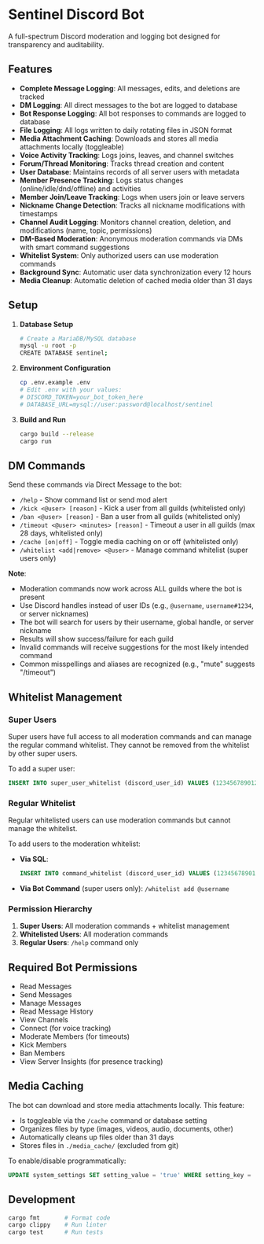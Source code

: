# Sentinel Discord Bot

A full-spectrum Discord moderation and logging bot designed for transparency and auditability.

## Features

- **Complete Message Logging**: All messages, edits, and deletions are tracked
- **DM Logging**: All direct messages to the bot are logged to database
- **Bot Response Logging**: All bot responses to commands are logged to database
- **File Logging**: All logs written to daily rotating files in JSON format
- **Media Attachment Caching**: Downloads and stores all media attachments locally (toggleable)
- **Voice Activity Tracking**: Logs joins, leaves, and channel switches
- **Forum/Thread Monitoring**: Tracks thread creation and content
- **User Database**: Maintains records of all server users with metadata
- **Member Presence Tracking**: Logs status changes (online/idle/dnd/offline) and activities
- **Member Join/Leave Tracking**: Logs when users join or leave servers
- **Nickname Change Detection**: Tracks all nickname modifications with timestamps
- **Channel Audit Logging**: Monitors channel creation, deletion, and modifications (name, topic, permissions)
- **DM-Based Moderation**: Anonymous moderation commands via DMs with smart command suggestions
- **Whitelist System**: Only authorized users can use moderation commands
- **Background Sync**: Automatic user data synchronization every 12 hours
- **Media Cleanup**: Automatic deletion of cached media older than 31 days

## Setup

1. **Database Setup**
   ```bash
   # Create a MariaDB/MySQL database
   mysql -u root -p
   CREATE DATABASE sentinel;
   ```

2. **Environment Configuration**
   ```bash
   cp .env.example .env
   # Edit .env with your values:
   # DISCORD_TOKEN=your_bot_token_here
   # DATABASE_URL=mysql://user:password@localhost/sentinel
   ```

3. **Build and Run**
   ```bash
   cargo build --release
   cargo run
   ```

## DM Commands

Send these commands via Direct Message to the bot:

- `/help` - Show command list or send mod alert
- `/kick <@user> [reason]` - Kick a user from all guilds (whitelisted only)
- `/ban <@user> [reason]` - Ban a user from all guilds (whitelisted only)
- `/timeout <@user> <minutes> [reason]` - Timeout a user in all guilds (max 28 days, whitelisted only)
- `/cache [on|off]` - Toggle media caching on or off (whitelisted only)
- `/whitelist <add|remove> <@user>` - Manage command whitelist (super users only)

**Note**: 
- Moderation commands now work across ALL guilds where the bot is present
- Use Discord handles instead of user IDs (e.g., `@username`, `username#1234`, or server nicknames)
- The bot will search for users by their username, global handle, or server nickname
- Results will show success/failure for each guild
- Invalid commands will receive suggestions for the most likely intended command
- Common misspellings and aliases are recognized (e.g., "mute" suggests "/timeout")

## Whitelist Management

### Super Users
Super users have full access to all moderation commands and can manage the regular command whitelist. They cannot be removed from the whitelist by other super users.

To add a super user:
```sql
INSERT INTO super_user_whitelist (discord_user_id) VALUES (123456789012345678);
```

### Regular Whitelist
Regular whitelisted users can use moderation commands but cannot manage the whitelist.

To add users to the moderation whitelist:
- **Via SQL**: 
  ```sql
  INSERT INTO command_whitelist (discord_user_id) VALUES (123456789012345678);
  ```
- **Via Bot Command** (super users only): `/whitelist add @username`

### Permission Hierarchy
1. **Super Users**: All moderation commands + whitelist management
2. **Whitelisted Users**: All moderation commands
3. **Regular Users**: `/help` command only

## Required Bot Permissions

- Read Messages
- Send Messages
- Manage Messages
- Read Message History
- View Channels
- Connect (for voice tracking)
- Moderate Members (for timeouts)
- Kick Members
- Ban Members
- View Server Insights (for presence tracking)

## Media Caching

The bot can download and store media attachments locally. This feature:

- Is toggleable via the `/cache` command or database setting
- Organizes files by type (images, videos, audio, documents, other)
- Automatically cleans up files older than 31 days
- Stores files in `./media_cache/` (excluded from git)

To enable/disable programmatically:
```sql
UPDATE system_settings SET setting_value = 'true' WHERE setting_key = 'cache_media';
```

## Development

```bash
cargo fmt       # Format code
cargo clippy    # Run linter
cargo test      # Run tests
```